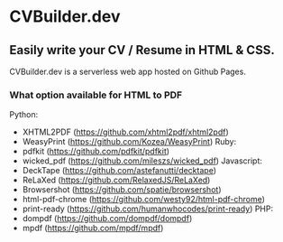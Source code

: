 # CVBuilder.dev
## Easily write your CV / Resume in HTML & CSS.

CVBuilder.dev is a serverless web app hosted on Github Pages.


### What option available for HTML to PDF
Python:
 - XHTML2PDF (https://github.com/xhtml2pdf/xhtml2pdf)
 - WeasyPrint (https://github.com/Kozea/WeasyPrint)
Ruby:
 - pdfkit (https://github.com/pdfkit/pdfkit)
 - wicked_pdf (https://github.com/mileszs/wicked_pdf)
Javascript:
 - DeckTape (https://github.com/astefanutti/decktape)
 - ReLaXed (https://github.com/RelaxedJS/ReLaXed)
 - Browsershot (https://github.com/spatie/browsershot)
 - html-pdf-chrome (https://github.com/westy92/html-pdf-chrome)
 - print-ready (https://github.com/humanwhocodes/print-ready)
PHP:
 - dompdf (https://github.com/dompdf/dompdf)
 - mpdf (https://github.com/mpdf/mpdf)
